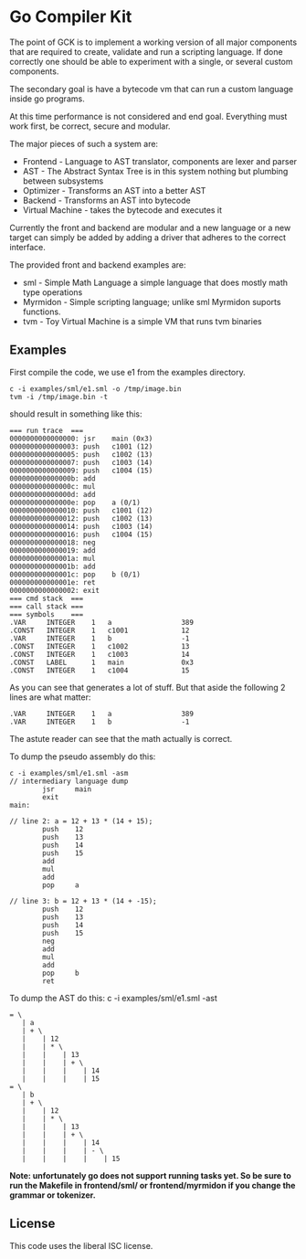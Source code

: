 Go Compiler Kit
===============

The point of GCK is to implement a working version of all major components that
are required to create, validate and run a scripting language.
If done correctly one should be able to experiment with a single, or several
custom components.

The secondary goal is have a bytecode vm that can run a custom language inside
go programs.

At this time performance is not considered and end goal.
Everything must work first, be correct, secure and modular.

The major pieces of such a system are:
* Frontend - Language to AST translator, components are lexer and parser
* AST - The Abstract Syntax Tree is in this system nothing but plumbing between subsystems
* Optimizer -  Transforms an AST into a better AST
* Backend - Transforms an AST into bytecode
* Virtual Machine - takes the bytecode and executes it

Currently the front and backend are modular and a new language or a new target
can simply be added by adding a driver that adheres to the correct interface.

The provided front and backend examples are:
* sml - Simple Math Language a simple language that does mostly math type operations
* Myrmidon - Simple scripting language; unlike sml Myrmidon suports functions.
* tvm - Toy Virtual Machine is a simple VM that runs tvm binaries

## Examples
First compile the code, we use e1 from the examples directory.
```
c -i examples/sml/e1.sml -o /tmp/image.bin
tvm -i /tmp/image.bin -t
```

should result in something like this:
```
=== run trace  ===
0000000000000000: jsr    main (0x3)
0000000000000003: push   c1001 (12)
0000000000000005: push   c1002 (13)
0000000000000007: push   c1003 (14)
0000000000000009: push   c1004 (15)
000000000000000b: add   
000000000000000c: mul   
000000000000000d: add   
000000000000000e: pop    a (0/1)
0000000000000010: push   c1001 (12)
0000000000000012: push   c1002 (13)
0000000000000014: push   c1003 (14)
0000000000000016: push   c1004 (15)
0000000000000018: neg   
0000000000000019: add   
000000000000001a: mul   
000000000000001b: add   
000000000000001c: pop    b (0/1)
000000000000001e: ret   
0000000000000002: exit  
=== cmd stack  ===
=== call stack ===
=== symbols    ===
.VAR     INTEGER    1   a                 389
.CONST   INTEGER    1   c1001             12
.VAR     INTEGER    1   b                 -1
.CONST   INTEGER    1   c1002             13
.CONST   INTEGER    1   c1003             14
.CONST   LABEL      1   main              0x3
.CONST   INTEGER    1   c1004             15
```
As you can see that generates a lot of stuff.
But that aside the following 2 lines are what matter:
```
.VAR     INTEGER    1   a                 389
.VAR     INTEGER    1   b                 -1
```
The astute reader can see that the math actually is correct.

To dump the pseudo assembly do this:
```
c -i examples/sml/e1.sml -asm
// intermediary language dump
        jsr     main
        exit
main:

// line 2: a = 12 + 13 * (14 + 15);
        push    12
        push    13
        push    14
        push    15
        add
        mul
        add
        pop     a

// line 3: b = 12 + 13 * (14 + -15);
        push    12
        push    13
        push    14
        push    15
        neg
        add
        mul
        add
        pop     b
        ret
```
To dump the AST do this:
c -i examples/sml/e1.sml -ast
```
= \
   | a
   | + \
   |    | 12
   |    | * \
   |    |    | 13
   |    |    | + \
   |    |    |    | 14
   |    |    |    | 15
= \
   | b
   | + \
   |    | 12
   |    | * \
   |    |    | 13
   |    |    | + \
   |    |    |    | 14
   |    |    |    | - \
   |    |    |    |    | 15
```
**Note: unfortunately go does not support running tasks yet.  So be sure to run
the Makefile in frontend/sml/ or frontend/myrmidon if you change the grammar or
tokenizer.**

## License
This code uses the liberal ISC license.
